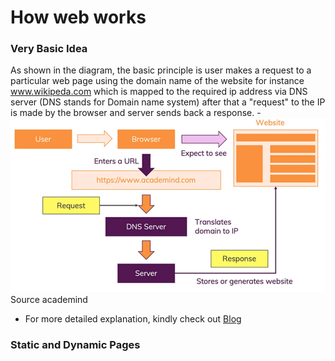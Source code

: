 # How web works

### Very Basic Idea

As shown in the diagram, the basic principle is user makes a request to a particular web page using the domain name of the website for instance www.wikipeda.com which is mapped to the required ip address via DNS server (DNS stands for Domain name system) after that a "request" to the IP is made by the browser and server sends back a response.
-![](./assets/web1.webp)
Source academind  
- For more detailed explanation, kindly check out [Blog](https://academind.com/tutorials/how-the-web-works/)


### Static and Dynamic Pages

